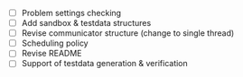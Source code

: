  - [ ] Problem settings checking
 - [ ] Add sandbox & testdata structures
 - [ ] Revise communicator structure (change to single thread)
 - [ ] Scheduling policy
 - [ ] Revise README
 - [ ] Support of testdata generation & verification
